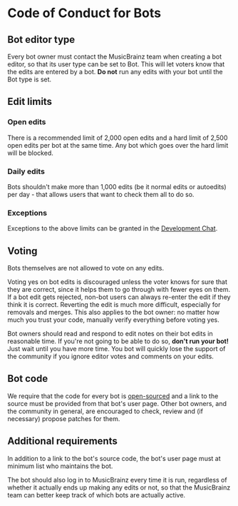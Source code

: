 # Code of Conduct for Bots

## Bot editor type

Every bot owner must contact the MusicBrainz team when creating a bot editor, so that its user type can be set to Bot. This will let voters know that the edits are entered by a bot. **Do not** run any edits with your bot until the Bot type is set.

## Edit limits

### Open edits
There is a recommended limit of 2,000 open edits and a hard limit of 2,500 open edits per bot at the same time. Any bot which goes over the hard limit will be blocked.

### Daily edits
Bots shouldn't make more than 1,000 edits (be it normal edits or autoedits) per day - that allows users that want to check them all to do so.

### Exceptions
Exceptions to the above limits can be granted in the [Development Chat](https://musicbrainz.org/doc/Development_Chat).

## Voting

Bots themselves are not allowed to vote on any edits.

Voting yes on bot edits is discouraged unless the voter knows for sure that they are correct, since it helps them to go through with fewer eyes on them. If a bot edit gets rejected, non-bot users can always re-enter the edit if they think it is correct. Reverting the edit is much more difficult, especially for removals and merges. This also applies to the bot owner: no matter how much you trust your code, manually verify everything before voting yes.

Bot owners should read and respond to edit notes on their bot edits in reasonable time. If you're not going to be able to do so, **don't run your bot!** Just wait until you have more time. You bot will quickly lose the support of the community if you ignore editor votes and comments on your edits.

## Bot code

We require that the code for every bot is [open-sourced](https://opensource.org/licenses) and a link to the source must be provided from that bot's user page. Other bot owners, and the community in general, are encouraged to check, review and (if necessary) propose patches for them.

## Additional requirements

In addition to a link to the bot's source code, the bot's user page must at minimum list who maintains the bot.

The bot should also log in to MusicBrainz every time it is run, regardless of whether it actually ends up making any edits or not, so that the MusicBrainz team can better keep track of which bots are actually active.

